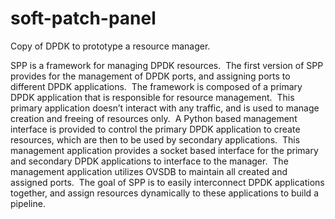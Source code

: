 # soft-patch-panel

Copy of DPDK to prototype a resource manager.

SPP is a framework for managing DPDK resources.  The first version of SPP provides for the management of DPDK ports, and assigning ports to different DPDK applications.  The framework is composed of a primary DPDK application that is responsible for resource management.  This primary application doesn’t interact with any traffic, and is used to manage creation and freeing of resources only.  A Python based management interface is provided to control the primary DPDK application to create resources, which are then to be used by secondary applications.  This management application provides a socket based interface for the primary and secondary DPDK applications to interface to the manager.  The management application utilizes OVSDB to maintain all created and assigned ports.  The goal of SPP is to easily interconnect DPDK applications together, and assign resources dynamically to these applications to build a pipeline.
